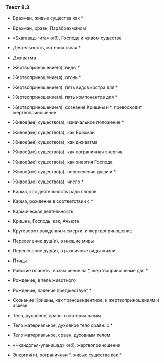 ### Текст 8.3

- Брахман, живые существа как *

- Брахман, сравн, Парабрахманом

- «Бхагавад-гита» о(б), Господе и живом существе

- Деятельность, материальная *

- Дживатма

- Жертвоприношение(я), виды *

- Жертвоприношение(я), огонь *

- Жертвоприношение(я), пять видов костра для *

- Жертвоприношение(я), пять компонентов для *

- Жертвоприношение(я), сознание Кришны и *, превосходит жертвоприношение

- Живое(ые) существо(а), изначальное положение *

- Живое(ые) существо(а), как Брахман

- Живое(ые) существо(а), как дживатма

- Живое(ые) существо(а), как пограничная энергия

- Живое(ые) существо(а), как энергия Господа

- Живое(ые) существо(а), переселение души и *

- Живое(ые) существо(а), число *

- Карма, как деятельность ради плодов

- Карма, рождение в соответствии с *

- Кармическая деятельность

- Кришна, Господь, как, Ачьюта

- Круговорот рождения и смерти, и жертвоприношение

- Переселение душ(и), в низшие миры

- Переселение душ(и), в различные виды жизни

- Птицы

- Райские планеты, возвышение на *, жертвоприношение для *

- Рождение, в теле животного

- Рождение, падение предшествует *

- Сознание Кришны, как трансцендентное, к жертвоприношениям и аскезе

- Тело, духовное, сравн. с материальным

- Тело материальное, духовное тело сравн. с *

- Тело материальное, сравн, духовным телом

- «Чхандогья-упанишад» о(б), жертвоприношении

- Энергия(и), пограничная *, живые существа как *
	

